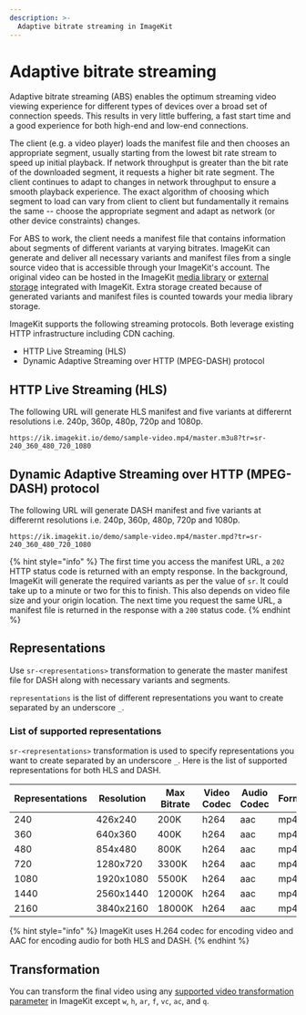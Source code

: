 ```yaml
---
description: >-
  Adaptive bitrate streaming in ImageKit
---
```


# Adaptive bitrate streaming

Adaptive bitrate streaming (ABS) enables the optimum streaming video viewing experience for different types of devices over a broad set of connection speeds. This results in very little buffering, a fast start time and a good experience for both high-end and low-end connections.

The client (e.g. a video player) loads the manifest file and then chooses an appropriate segment, usually starting from the lowest bit rate stream to speed up initial playback. If network throughput is greater than the bit rate of the downloaded segment, it requests a higher bit rate segment. The client continues to adapt to changes in network throughput to ensure a smooth playback experience. The exact algorithm of choosing which segment to load can vary from client to client but fundamentally it remains the same -- choose the appropriate segment and adapt as network (or other device constraints) changes.

For ABS to work, the client needs a manifest file that contains information about segments of different variants at varying bitrates. ImageKit can generate and deliver all necessary variants and manifest files from a single source video that is accessible through your ImageKit's account. The original video can be hosted in the ImageKit [media library](../media-library/README.md) or [external storage](../integration/configure-origin/README.md) integrated with ImageKit. Extra storage created because of generated variants and manifest files is counted towards your media library storage.

ImageKit supports the following streaming protocols. Both leverage existing HTTP infrastructure including CDN caching.

* HTTP Live Streaming (HLS)
* Dynamic Adaptive Streaming over HTTP (MPEG-DASH) protocol


## HTTP Live Streaming (HLS)
The following URL will generate HLS manifest and five variants at differernt resolutions i.e. 240p, 360p, 480p, 720p and 1080p.

```markup
https://ik.imagekit.io/demo/sample-video.mp4/master.m3u8?tr=sr-240_360_480_720_1080
```

## Dynamic Adaptive Streaming over HTTP (MPEG-DASH) protocol
The following URL will generate DASH manifest and five variants at differernt resolutions i.e. 240p, 360p, 480p, 720p and 1080p.

```markup
https://ik.imagekit.io/demo/sample-video.mp4/master.mpd?tr=sr-240_360_480_720_1080
```

{% hint style="info" %}
The first time you access the manifest URL, a `202` HTTP status code is returned with an empty response. In the background, ImageKit will generate the required variants as per the value of `sr`. It could take up to a minute or two for this to finish. This also depends on video file size and your origin location. The next time you request the same URL, a manifest file is returned in the response with a `200` status code.
{% endhint %}


## Representations
Use `sr-<representations>` transformation to generate the master manifest file for DASH along with necessary variants and segments.

`representations` is the list of different representations you want to create separated by an underscore `_`.

### List of supported representations

`sr-<representations>` transformation is used to specify representations you want to create separated by an underscore `_`. Here is the list of supported representations for both HLS and DASH.

| Representations | Resolution | Max Bitrate | Video Codec | Audio Codec | Format |
|-----------------|------------|-------------|-------------|-------------|--------|
| 240             | 426x240    | 200K        | h264        | aac         | mp4    |
| 360             | 640x360    | 400K        | h264        | aac         | mp4    |
| 480             | 854x480    | 800K        | h264        | aac         | mp4    |
| 720             | 1280x720   | 3300K       | h264        | aac         | mp4    |
| 1080            | 1920x1080  | 5500K       | h264        | aac         | mp4    |
| 1440            | 2560x1440  | 12000K      | h264        | aac         | mp4    |
| 2160            | 3840x2160  | 18000K      | h264        | aac         | mp4    |


{% hint style="info" %}
ImageKit uses H.264 codec for encoding video and AAC for encoding audio for both HLS and DASH.
{% endhint %}

## Transformation

You can transform the final video using any [supported video transformation parameter](../video-transformation/resize-crop-and-other-common-video-transformations.md) in ImageKit except `w`, `h`, `ar`, `f`, `vc`, `ac`, and `q`.